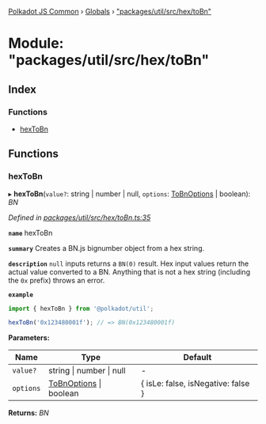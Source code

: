 [Polkadot JS Common](../README.md) › [Globals](../globals.md) › ["packages/util/src/hex/toBn"](_packages_util_src_hex_tobn_.md)

# Module: "packages/util/src/hex/toBn"

## Index

### Functions

* [hexToBn](_packages_util_src_hex_tobn_.md#hextobn)

## Functions

###  hexToBn

▸ **hexToBn**(`value?`: string | number | null, `options`: [ToBnOptions](../interfaces/_packages_util_src_types_.tobnoptions.md) | boolean): *BN*

*Defined in [packages/util/src/hex/toBn.ts:35](https://github.com/polkadot-js/common/blob/d176c7471/packages/util/src/hex/toBn.ts#L35)*

**`name`** hexToBn

**`summary`** Creates a BN.js bignumber object from a hex string.

**`description`** 
`null` inputs returns a `BN(0)` result. Hex input values return the actual value converted to a BN. Anything that is not a hex string (including the `0x` prefix) throws an error.

**`example`** 
<BR>

```javascript
import { hexToBn } from '@polkadot/util';

hexToBn('0x123480001f'); // => BN(0x123480001f)
```

**Parameters:**

Name | Type | Default |
------ | ------ | ------ |
`value?` | string &#124; number &#124; null | - |
`options` | [ToBnOptions](../interfaces/_packages_util_src_types_.tobnoptions.md) &#124; boolean | { isLe: false, isNegative: false } |

**Returns:** *BN*
